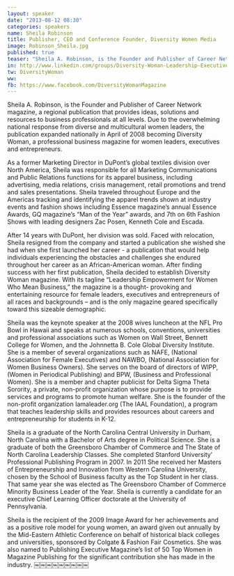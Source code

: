 ```yaml
---
layout: speaker
date: "2013-08-12 08:30"
categories: speakers
name: Sheila Robinson
title: Publisher, CEO and Conference Founder, Diversity Women Media
image: Robinson_Sheila.jpg
published: true
teaser: "Sheila A. Robinson, is the Founder and Publisher of Career Network magazine, a regional publication that provides ideas, solutions and resources to business professionals at all levels."
in: http://www.linkedin.com/groups/Diversity-Woman-Leadership-Executive-Development-1921368/about
tw: DiversityWoman
ww: 
fb: https://www.facebook.com/DiversityWomanMagazine
---
```

Sheila A. Robinson, is the Founder and Publisher of Career Network magazine, a regional publication that provides ideas, solutions and resources to business professionals at all levels. Due to the overwhelming national response from diverse and multicultural women leaders, the publication expanded nationally in April of 2008 becoming Diversity Woman, a professional business magazine for women leaders, executives and entrepreneurs.

As a former Marketing Director in DuPont’s global textiles division over North America, Sheila was responsible for all Marketing Communications and Public Relations functions for its apparel business, including advertising, media relations, crisis management, retail promotions and trend and sales presentations. Sheila traveled throughout Europe and the Americas tracking and identifying the apparel trends shown at industry events and fashion shows including Essence magazine’s annual Essence Awards, GQ magazine’s “Man of the Year” awards, and 7th on 6th Fashion Shows with leading designers Zac Posen, Kenneth Cole and Escada.

After 14 years with DuPont, her division was sold. Faced with relocation, Sheila resigned from the company and started a publication she wished she had when she first launched her career - a publication that would help individuals experiencing the obstacles and challenges she endured throughout her career as an African-American woman. After finding success with her first publication, Sheila decided to establish Diversity Woman magazine. With its tagline “Leadership Empowerment for Women Who Mean Business,” the magazine is a thought- provoking and entertaining resource for female leaders, executives and entrepreneurs of all races and backgrounds – and is the only magazine geared specifically toward this sizeable demographic.

Sheila was the keynote speaker at the 2008 wives luncheon at the NFL Pro Bowl in Hawaii and speaks at numerous schools, conventions, universities and professional associations such as Women on Wall Street, Bennett College for Women, and the Johnnetta B. Cole Global Diversity Institute. She is a member of several organizations such as NAFE, (National Association for Female Executives) and NAWBO, (National Association for Women Business Owners). She serves on the board of directors of WIPP, (Women in Periodical Publishing) and BPW, (Business and Professional Women). She is a member and chapter publicist for Delta Sigma Theta Sorority, a private, non-profit organization whose purpose is to provide services and programs to promote human welfare. She is the founder of the non-profit organization Iamaleader.org (The IAAL Foundation), a program that teaches leadership skills and provides resources about careers and entrepreneurship for students
in K-12.

Sheila is a graduate of the North Carolina Central University in Durham, North Carolina with a Bachelor of Arts degree in Political Science. She is a graduate of both the Greensboro Chamber of Commerce and The State of North Carolina Leadership Classes. She completed Stanford University’ Professional Publishing Program in 2007.   In 2011 She received her Masters of Entrepreneurship and Innovation from Western Carolina University, chosen by the School of Business faculty as the Top Student in her class.  That same year she was elected as The Greensboro Chamber of Commerce Minority Business Leader of the Year.  Sheila is currently a candidate for an executive Chief Learning Officer doctorate at the University of Pennsylvania.

Sheila is the recipient of the 2009 Image Award for her achievements and as a positive role model for young women, an award given out annually by the Mid-Eastern Athletic Conference on behalf of historical black colleges and universities, sponsored by Colgate & Fashion Fair Cosmetics. She was
also named to Publishing Executive Magazine’s list of 50 Top Women in Magazine Publishing for the significant contribution she has made in the industry.
￼￼￼￼￼￼￼￼￼